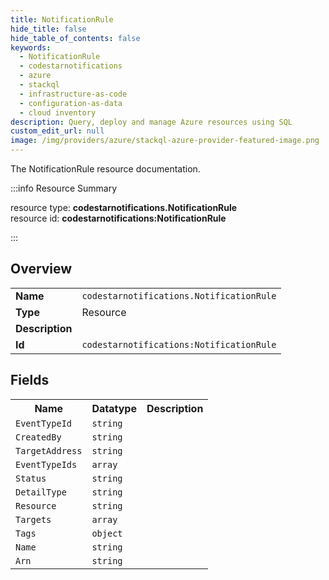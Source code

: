 ```yaml
---
title: NotificationRule
hide_title: false
hide_table_of_contents: false
keywords:
  - NotificationRule
  - codestarnotifications
  - azure
  - stackql
  - infrastructure-as-code
  - configuration-as-data
  - cloud inventory
description: Query, deploy and manage Azure resources using SQL
custom_edit_url: null
image: /img/providers/azure/stackql-azure-provider-featured-image.png
---
```

The NotificationRule resource documentation.

:::info Resource Summary

<div class="row">
<div class="providerDocColumn">
<span>resource type:&nbsp;<b>codestarnotifications.NotificationRule</b></span><br />
<span>resource id:&nbsp;<b>codestarnotifications:NotificationRule</b></span><br />
</div>
</div>

:::

## Overview
<table><tbody>
<tr><td><b>Name</b></td><td><code>codestarnotifications.NotificationRule</code></td></tr>
<tr><td><b>Type</b></td><td>Resource</td></tr>
<tr><td><b>Description</b></td><td></td></tr>
<tr><td><b>Id</b></td><td><code>codestarnotifications:NotificationRule</code></td></tr>
</tbody></table>

## Fields
<table><tbody>
<tr><th>Name</th><th>Datatype</th><th>Description</th></tr>
<tr><td><code>EventTypeId</code></td><td><code>string</code></td><td></td></tr><tr><td><code>CreatedBy</code></td><td><code>string</code></td><td></td></tr><tr><td><code>TargetAddress</code></td><td><code>string</code></td><td></td></tr><tr><td><code>EventTypeIds</code></td><td><code>array</code></td><td></td></tr><tr><td><code>Status</code></td><td><code>string</code></td><td></td></tr><tr><td><code>DetailType</code></td><td><code>string</code></td><td></td></tr><tr><td><code>Resource</code></td><td><code>string</code></td><td></td></tr><tr><td><code>Targets</code></td><td><code>array</code></td><td></td></tr><tr><td><code>Tags</code></td><td><code>object</code></td><td></td></tr><tr><td><code>Name</code></td><td><code>string</code></td><td></td></tr><tr><td><code>Arn</code></td><td><code>string</code></td><td></td></tr>
</tbody></table>